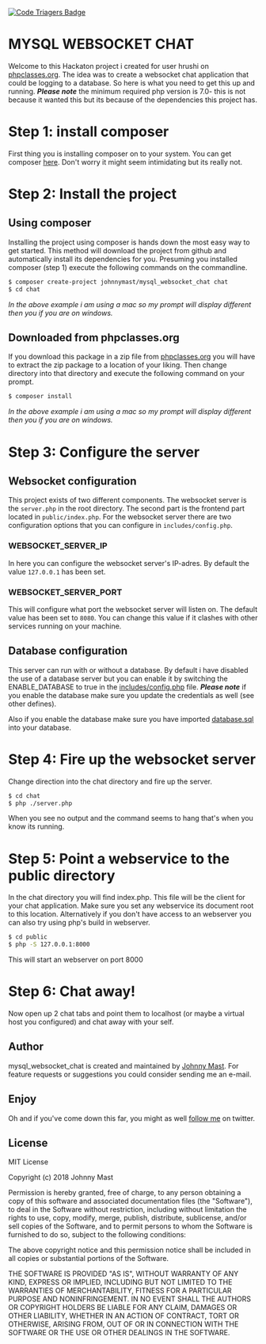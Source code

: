 [![Code Triagers Badge](https://www.codetriage.com/johnnymast/mysql_websocket_chat/badges/users.svg)](https://www.codetriage.com/johnnymast/mysql_websocket_chat)

# MYSQL WEBSOCKET CHAT

Welcome to this Hackaton project i created for user hrushi on [phpclasses.org](http://www.phpclasses.org/recommend/754-I-need-to-create-realtime-user-to-user-chat.html). The idea was to create a websocket chat application
that could be logging to a database. So here is what you need to get this up and running. ***Please note*** the minimum required php version is 7.0- this is not because it wanted this but its because of the dependencies this project has.


# Step 1: install composer

First thing you is installing composer on to your system. You can get composer [here](https://getcomposer.org/download/). Don't worry it might seem intimidating but its really not.

# Step 2: Install the project 

## Using composer

Installing the project using composer is hands down the most easy way to get started. This method will download the project from github
and automatically install its dependencies for you. Presuming you installed composer (step 1) execute the following commands on the commandline.

```bash
$ composer create-project johnnymast/mysql_websocket_chat chat
$ cd chat
```

<em>In the above example i am using a mac so my prompt will display different then you if you are on windows.</em>

## Downloaded from phpclasses.org

If you download this package in a zip file from [phpclasses.org](http://www.phpclasses.org/package/9947-PHP-Websocket-starter-project.html) you will have to extract the zip package to a location of your liking. Then 
change directory into that directory and execute the following command on your prompt.

```bash
$ composer install
```

<em>In the above example i am using a mac so my prompt will display different then you if you are on windows.</em>


# Step 3: Configure the server

## Websocket configuration

This project exists of two different components. The websocket server is the <code>server.php</code> in the root directory. The second part
is the frontend part located in <code>public/index.php</code>. For the websocket server there are two configuration options that you can configure in <code>includes/config.php</code>.

### WEBSOCKET_SERVER_IP

In here you can configure the websocket server's IP-adres. By default the value <code>127.0.0.1</code> has been set.

### WEBSOCKET_SERVER_PORT  

This will configure what port the websocket server will listen on. The default value has been set to <code>8080</code>. You can change this
value if it clashes with other services running on your machine.


## Database configuration

This server can run with or without a database. By default i have disabled the use of a database server but you can enable it by switching the ENABLE_DATABASE to true
in the [includes/config.php](https://github.com/johnnymast/mysql_websocket_chat/blob/master/includes/config.php) file. ***Please note*** if you enable the database make sure you
update the credentials as well (see other defines).

Also if you enable the database make sure you have imported [database.sql](https://github.com/johnnymast/mysql_websocket_chat/blob/master/database.sql) into your database.


# Step 4: Fire up the websocket server

Change direction into the chat directory and fire up the server.

```bash
$ cd chat
$ php ./server.php
```

When you see no output and the command seems to hang that's when you know its running.


# Step 5: Point a webservice to the public directory

In the chat directory you will find index.php. This file will be the client for your chat application. Make sure you set any
webservice its document root to this location. Alternatively if you don't have access to an webserver you can also try using php's
build in webserver.

```bash
$ cd public
$ php -S 127.0.0.1:8000
```

<emn>This will start an webserver on port 8000</em>  

# Step 6: Chat away!

Now open up 2 chat tabs and point them to localhost (or maybe a virtual host you configured) and chat away with your self.



## Author

mysql_websocket_chat is created and maintained by [Johnny Mast](mailto:mastjohnny@gmail.com). For feature requests or suggestions you could consider sending me an e-mail.

## Enjoy

Oh and if you've come down this far, you might as well [follow me](https://twitter.com/mastjohnny) on twitter.
 

## License

MIT License

Copyright (c) 2018 Johnny Mast

Permission is hereby granted, free of charge, to any person obtaining a copy of this software and associated documentation files (the "Software"), to deal in the Software without restriction, including without limitation the rights to use, copy, modify, merge, publish, distribute, sublicense, and/or sell copies of the Software, and to permit persons to whom the Software is furnished to do so, subject to the following conditions:

The above copyright notice and this permission notice shall be included in all copies or substantial portions of the Software.

THE SOFTWARE IS PROVIDED "AS IS", WITHOUT WARRANTY OF ANY KIND, EXPRESS OR IMPLIED, INCLUDING BUT NOT LIMITED TO THE WARRANTIES OF MERCHANTABILITY, FITNESS FOR A PARTICULAR PURPOSE AND NONINFRINGEMENT. IN NO EVENT SHALL THE AUTHORS OR COPYRIGHT HOLDERS BE LIABLE FOR ANY CLAIM, DAMAGES OR OTHER LIABILITY, WHETHER IN AN ACTION OF CONTRACT, TORT OR OTHERWISE, ARISING FROM, OUT OF OR IN CONNECTION WITH THE SOFTWARE OR THE USE OR OTHER DEALINGS IN THE SOFTWARE.

